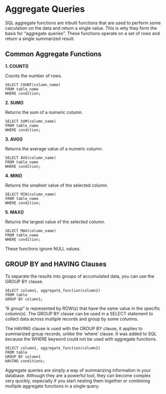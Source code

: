 # Aggregate Queries

SQL aggregate functions are inbuilt functions that are used to perform some calculation on the data and return a single value. This is why they form the basis for “aggregate queries”. These functions operate on a set of rows and return a single summarized result.

## Common Aggregate Functions

**1. COUNT()**

Counts the number of rows.

```
SELECT COUNT(column_name) 
FROM table_name 
WHERE condition;
```

**2. SUM()**

Returns the sum of a numeric column.

```
SELECT SUM(column_name) 
FROM table_name 
WHERE condition;
```

**3. AVG()**

Returns the average value of a numeric column.

```
SELECT AVG(column_name) 
FROM table_name 
WHERE condition;
```

**4. MIN()**

Returns the smallest value of the selected column.

```
SELECT MIN(column_name) 
FROM table_name 
WHERE condition;
```

**5. MAX()**

Returns the largest value of the selected column.

```
SELECT MAX(column_name) 
FROM table_name 
WHERE condition;
```

These functions ignore NULL values.

## GROUP BY and HAVING Clauses

To separate the results into groups of accumulated data, you can use the GROUP BY clause.

```
SELECT column1, aggregate_function(column2)
FROM table
GROUP BY column1;
```

”A group” is represented by ROW(s) that have the same value in the specific column(s). The GROUP BY clause can be used in a SELECT statement to collect data across multiple records and group by some columns.

The HAVING clause is used with the GROUP BY clause, it applies to summarized group records, unlike the ‘where’ clause. It was added to SQL because the WHERE keyword could not be used with aggregate functions.

```
SELECT column1, aggregate_function(column2)
FROM table
GROUP BY column1
HAVING conditions;
```

Aggregate queries are simply a way of summarizing information in your database. Although they are a powerful tool, they can become complex very quickly, especially if you start nesting them together or combining multiple aggregate functions in a single query.